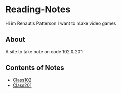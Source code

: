 # Reading-Notes
Hi im Renautis Patterson 
I want to make video games
## About
A site to take note on code 102 & 201
## Contents of Notes
- [Class102](102/README.md)
- [Class201](201/README.md)
